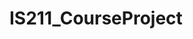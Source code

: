 # IS211_CourseProject

<!-- There are 2 users in the database for the book catalog. Credentials below:

username  password
admin     password
Fahad     password -->

<!-- The extra credit for the assignment was completed but 2 parts are missing. 
The completed parts are: 
1. Extend the application to support multiple users: You do not have to worry about supporting
a full registration workflow. Use a table in the database to store users and their credentials,
and use this table to support logins from many accounts. Please note: storing passwords
that are unencrypted is a bad idea, security wise. However, there is no need for us to delve
into that.

3. Handling multiple responses from Google: If the Google API gives you many responses for
a single ISBN number, show the user the list of results and allow them to choose which one
is the one they want to add to their list.

The one's I couldn't complete are:
2. Save links to thumbnails: Use the JSON data to save the URL of a thumbnail, and show
this thumbnail when listing out a user’s set of books.
4. Allow searching by title: Figure out how to use the Google API to search by title. -->


